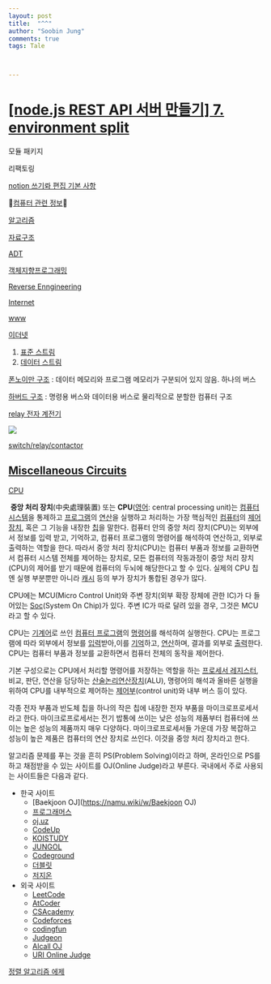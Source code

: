 ```yaml
---
layout: post
title:  "^^"
author: "Soobin Jung"
comments: true
tags: Tale



---
```


# [[node.js REST API 서버 만들기] 7. environment split](https://velog.io/@wimes/node.js-REST-API-%EC%84%9C%EB%B2%84-%EB%A7%8C%EB%93%A4%EA%B8%B0-7.-environment-split-eok419tflc)

모듈 패키지

리팩토링

[notion 쓰기롸 편집 기본 사항](https://www.notion.so/55ca9ee5858e445bba79839bac633e82)

🌼[컴퓨터 관련 정보](https://namu.wiki/w/%EC%BB%B4%ED%93%A8%ED%84%B0%20%EA%B4%80%EB%A0%A8%20%EC%A0%95%EB%B3%B4)🌸

[알고리즘](https://namu.wiki/w/%EC%95%8C%EA%B3%A0%EB%A6%AC%EC%A6%98)

[자료구조](https://namu.wiki/w/%EC%9E%90%EB%A3%8C%EA%B5%AC%EC%A1%B0)

[ADT](https://namu.wiki/w/%EC%B6%94%EC%83%81%EC%A0%81%20%EC%9E%90%EB%A3%8C%ED%98%95)

[객체지향프로그래밍](https://namu.wiki/w/%EA%B0%9D%EC%B2%B4%20%EC%A7%80%ED%96%A5%20%ED%94%84%EB%A1%9C%EA%B7%B8%EB%9E%98%EB%B0%8D)



[Reverse Enngineering](https://namu.wiki/w/%EB%A6%AC%EB%B2%84%EC%8A%A4%20%EC%97%94%EC%A7%80%EB%8B%88%EC%96%B4%EB%A7%81)

[Internet](https://namu.wiki/w/%EC%9D%B8%ED%84%B0%EB%84%B7)

[www](https://namu.wiki/w/%EC%9D%B4%EB%8D%94%EB%84%B7)

[이더넷](https://namu.wiki/w/%EC%9D%B4%EB%8D%94%EB%84%B7)

1. [표준 스트림](https://ko.wikipedia.org/wiki/%ED%91%9C%EC%A4%80_%EC%8A%A4%ED%8A%B8%EB%A6%BC)
2. [데이터 스트림](https://ko.wikipedia.org/wiki/%EB%8D%B0%EC%9D%B4%ED%84%B0_%EC%8A%A4%ED%8A%B8%EB%A6%BC)

[폰노이만 구조](https://ko.wikipedia.org/wiki/%ED%8F%B0_%EB%85%B8%EC%9D%B4%EB%A7%8C_%EA%B5%AC%EC%A1%B0) : 데이터 메모리와 프로그램 메모리가 구분되어 있지 않음. 하나의 버스

[하버드 구조](https://ko.wikipedia.org/wiki/%ED%95%98%EB%B2%84%EB%93%9C_%EC%95%84%ED%82%A4%ED%85%8D%EC%B2%98) : 명령용 버스와 데이터용 버스로 물리적으로 분할한 컴퓨터 구조

[relay 전자 계전기](https://ko.wikipedia.org/wiki/%EC%A0%84%EC%9E%90%EA%B3%84%EC%A0%84%EA%B8%B0)

![](https://SoobinJung1013.github.io/images/Harvard_architecture.png)

[switch/relay/contactor](switch/relay/contactor)

## [Miscellaneous Circuits](https://www.electronics-tutorials.ws/blog/relay-switch-circuit.html)

[CPU](https://ko.wikipedia.org/wiki/%EC%A4%91%EC%95%99_%EC%B2%98%EB%A6%AC_%EC%9E%A5%EC%B9%98)

​	**중앙 처리 장치**(中央處理裝置) 또는 **CPU**([영어](https://ko.wikipedia.org/wiki/영어): central processing unit)는 [컴퓨터 시스템](https://ko.wikipedia.org/wiki/컴퓨터_시스템)을 통제하고 [프로그램](https://ko.wikipedia.org/wiki/프로그램)의 [연산](https://ko.wikipedia.org/wiki/연산)을 실행하고 처리하는 가장 핵심적인 [컴퓨터](https://ko.wikipedia.org/wiki/컴퓨터)의 [제어 장치](https://ko.wikipedia.org/wiki/제어_장치), 혹은 그 기능을 내장한 [칩](https://ko.wikipedia.org/wiki/마이크로프로세서)을 말한다. 컴퓨터 안의 중앙 처리 장치(CPU)는 외부에서 정보를 입력 받고, 기억하고, 컴퓨터 프로그램의 명령어를 해석하여 연산하고, 외부로 출력하는 역할을 한다. 따라서 중앙 처리 장치(CPU)는 컴퓨터 부품과 정보를 교환하면서 컴퓨터 시스템 전체를 제어하는 장치로, 모든 컴퓨터의 작동과정이 중앙 처리 장치(CPU)의 제어를 받기 때문에 컴퓨터의 두뇌에 해당한다고 할 수 있다. 실제의 CPU 칩엔 실행 부분뿐만 아니라 [캐시](https://ko.wikipedia.org/wiki/CPU_캐시) 등의 부가 장치가 통합된 경우가 많다.

CPU에는 MCU(Micro Control Unit)와 주변 장치(외부 확장 장체에 관한 IC)가 다 들어있는 [Soc](https://ko.wikipedia.org/wiki/시스템_온_칩)(System On Chip)가 있다. 주변 IC가 따로 달려 있을 경우, 그것은 MCU라고 할 수 있다.

CPU는 [기계어](https://ko.wikipedia.org/wiki/기계어)로 쓰인 [컴퓨터 프로그램](https://ko.wikipedia.org/wiki/컴퓨터_프로그램)의 [명령어](https://ko.wikipedia.org/wiki/명령어_집합)를 해석하여 실행한다. CPU는 프로그램에 따라 외부에서 정보를 [입력](https://ko.wikipedia.org/wiki/입력)받아,이를 [기억](https://ko.wikipedia.org/wiki/프로세서_레지스터)하고, [연산](https://ko.wikipedia.org/wiki/연산_장치)하며, 결과를 외부로 [출력](https://ko.wikipedia.org/wiki/출력)한다. CPU는 컴퓨터 부품과 정보를 교환하면서 컴퓨터 전체의 동작을 제어한다.

기본 구성으로는 CPU에서 처리할 명령어를 저장하는 역할을 하는 [프로세서 레지스터](https://ko.wikipedia.org/wiki/프로세서_레지스터), 비교, 판단, 연산을 담당하는 [산술논리연산장치](https://ko.wikipedia.org/wiki/산술논리연산장치)(ALU), 명령어의 해석과 올바른 실행을 위하여 CPU를 내부적으로 제어하는 [제어부](https://ko.wikipedia.org/wiki/제어부)(control unit)와 내부 버스 등이 있다.

각종 전자 부품과 반도체 칩을 하나의 작은 칩에 내장한 전자 부품을 마이크로프로세서라고 한다. 마이크로프로세서는 전기 밥통에 쓰이는 낮은 성능의 제품부터 컴퓨터에 쓰이는 높은 성능의 제품까지 매우 다양하다. 마이크로프로세서들 가운데 가장 복잡하고 성능이 높은 제품은 컴퓨터의 연산 장치로 쓰인다. 이것을 중앙 처리 장치라고 한다.



알고리즘 문제를 푸는 것을 흔히 PS(Problem Solving)이라고 하며, 온라인으로 PS를 하고 채점받을 수 있는 사이트를 OJ(Online Judge)라고 부른다. 국내에서 주로 사용되는 사이트들은 다음과 같다.

- 한국 사이트
  - [Baekjoon OJ](https://namu.wiki/w/Baekjoon OJ)
  - [프로그래머스](https://programmers.co.kr/learn/challenges)
  - [oj.uz](https://oj.uz/)
  - [CodeUp](https://namu.wiki/w/CodeUp)
  - [KOISTUDY](https://namu.wiki/w/KOISTUDY)
  - [JUNGOL](https://namu.wiki/w/JUNGOL)
  - [Codeground](https://www.codeground.org/)
  - [더블릿](https://namu.wiki/w/더블릿)
  - [저지온](http://judgeon.net/)
- 외국 사이트
  - [LeetCode](https://leetcode.com/)
  - [AtCoder](https://atcoder.jp/)
  - [CSAcademy](https://csacademy.com/)
  - [Codeforces](https://codeforces.com/)
  - [codingfun](http://codingfun.net/onlinejudge/)
  - [Judgeon](http://www.judgeon.net/)
  - [Alcall OJ](https://www.a2oj.com/)
  - [URI Online Judge](https://www.urionlinejudge.com.br/judge/en)



[정렬 알고리즘 에제](https://namu.wiki/w/%EC%A0%95%EB%A0%AC%20%EC%95%8C%EA%B3%A0%EB%A6%AC%EC%A6%98/%EC%98%88%EC%A0%9C) 
